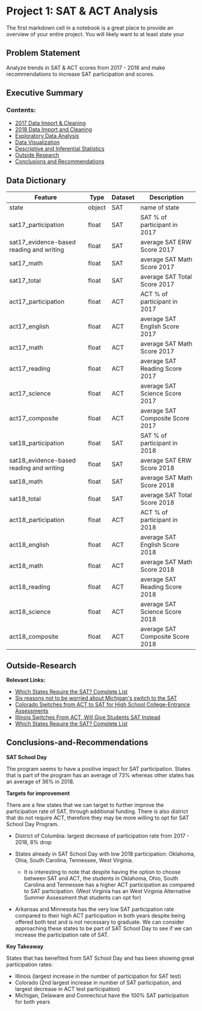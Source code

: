 # Project 1: SAT & ACT Analysis
The first markdown cell in a notebook is a great place to provide an overview of your entire project. You will likely want to at least state your

## Problem Statement
Analyze trends in SAT & ACT scores from 2017 - 2018 and make recommendations to increase SAT participation and scores.

## Executive Summary

### Contents:
- [2017 Data Import & Cleaning](#Data-Import-and-Cleaning)
- [2018 Data Import and Cleaning](#2018-Data-Import-and-Cleaning)
- [Exploratory Data Analysis](#Exploratory-Data-Analysis)
- [Data Visualization](#Visualize-the-data)
- [Descriptive and Inferential Statistics](#Descriptive-and-Inferential-Statistics)
- [Outside Research](#Outside-Research)
- [Conclusions and Recommendations](#Conclusions-and-Recommendations)

## Data Dictionary
|Feature|Type|Dataset|Description|
|---|---|---|---|
|state|object|SAT|name of state|
|sat17_participation|float|SAT|SAT % of participant in 2017| 
|sat17_evidence-based reading and writing|float|SAT|average SAT ERW Score 2017| 
|sat17_math|float|SAT|average SAT Math Score 2017| 
|sat17_total|float|SAT|average SAT Total Score 2017| 
|act17_participation|float|ACT|ACT % of participant in 2017| 
|act17_english|float|ACT|average SAT English Score 2017| 
|act17_math|float|ACT|average SAT Math Score 2017|
|act17_reading|float|ACT|average SAT Reading Score 2017|
|act17_science|float|ACT|average SAT Science Score 2017|
|act17_composite|float|ACT|average SAT Composite Score 2017|
|sat18_participation|float|SAT|SAT % of participant in 2018| 
|sat18_evidence-based reading and writing|float|SAT|average SAT ERW Score 2018| 
|sat18_math|float|SAT|average SAT Math Score 2018| 
|sat18_total|float|SAT|average SAT Total Score 2018| 
|act18_participation|float|ACT|ACT % of participant in 2018| 
|act18_english|float|ACT|average SAT English Score 2018| 
|act18_math|float|ACT|average SAT Math Score 2018|
|act18_reading|float|ACT|average SAT Reading Score 2018|
|act18_science|float|ACT|average SAT Science Score 2018|
|act18_composite|float|ACT|average SAT Composite Score 2018|

## Outside-Research

**Relevant Links:**

* [Which States Require the SAT? Complete List](https://blog.prepscholar.com/which-states-require-the-sat)
* [Six reasons not to be worried about Michigan's switch to the SAT](https://www.mlive.com/education/2015/07/worried_about_michigans_switch.html)
* [Colorado Switches from ACT to SAT for High School College-Entrance Assessments](https://www.coloradokids.org/colorado-switches-from-act-to-sat-for-high-school-college-entrance-assessments/)
* [Illinois Switches From ACT, Will Give Students SAT Instead](https://www.nbcchicago.com/news/local/illinois-switches-from-act-will-give-students-sat-instead-2/118432/)
* [Which States Require the SAT? Complete List](https://blog.prepscholar.com/which-states-require-the-sat)

## Conclusions-and-Recommendations

**SAT School Day**

The program seems to have a positive impact for SAT participation. States that is part of the program has an average of 73% whereas other states has an average of 36% in 2018.


**Targets for improvement**

There are a few states that we can target to further improve the participation rate of SAT, through additional funding. There is also district that do not require ACT, therefore they may be more willing to opt for SAT School Day Program. 
* District of Columbia: largest decrease of participation rate from 2017 - 2018, 8% drop


* States already in SAT School Day with low 2018 participation: Oklahoma, Ohia, South Carolina, Tennessee, West Virginia.

  * It is interesting to note that despite having the option to choose between SAT and ACT, the students in Oklahoma, Ohio, South Carolina and Tennessee has a higher ACT participation as compared to SAT participation. (West Virginia has an West Virginia Alternative Summer Assessment that students can opt for)


* Arkansas and Minnesota has the very low SAT participation rate compared to their high ACT participation in both years despite being offered both test and is not necessary to graduate. We can consider approaching these states to be part of SAT School Day to see if we can increase the participation rate of SAT.

**Key Takeaway**

States that has benefited from SAT School Day and has been showing great participation rates:

* Illinois (largest increase in the number of participation for SAT test)
* Colorado (2nd largest increase in number of SAT participation, and largest decrease in ACT test participation)
* Michigan, Delaware and Connecticut have the 100%  SAT participation for both years